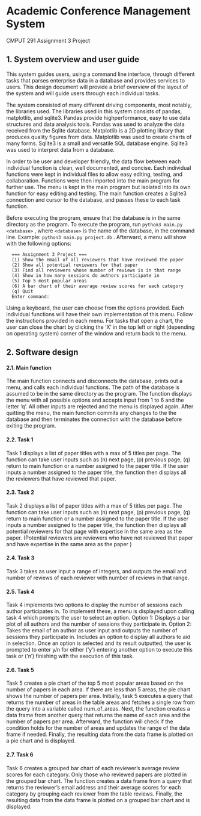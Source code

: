 # Academic Conference Management System
CMPUT 291 Assignment 3 Project

## 1. System overview and user guide
This system guides users, using a command line interface, through different tasks that parses
enterprise data in a database and provides services to users. This design document will provide
a brief overview of the layout of the system and will guide users through each individual tasks.
  
The system consisted of many different driving components, most notably, the libraries used.
The libraries used in this system consists of pandas, matplotlib, and sqlite3. Pandas provide
highperformance, easy to use data structures and data analysis tools. Pandas was used to
analyze the data received from the Sqlite database. Matplotlib is a 2D plotting library that
produces quality figures from data. Matplotlib was used to create charts of many forms. Sqlite3
is a small and versatile SQL database engine. Sqlite3 was used to interpret data from a
database.

In order to be user and developer friendly, the data flow between each individual function is
clean, well documented, and concise. Each individual functions were kept in individual files to
allow easy editing, testing, and collaboration. Functions were then imported into the main
program for further use. The menu is kept in the main program but isolated into its own function
for easy editing and testing. The main function creates a Sqlite3 connection and cursor to the
database, and passes these to each task function.
  
Before executing the program, ensure that the database is in the same directory as the
program. To execute the program, run `python3 main.py <database>` , where `<database>`
is the name of the database, in the command line. Example: `python3 main.py
project.db` . Afterward, a menu will show with the following options:
```  
  === Assignment 3 Project ===
  (1) Show the email of all reviewers that have reviewed the paper
  (2) Show all potential reviewers for that paper
  (3) Find all reviewers whose number of reviews is in that range
  (4) Show in how many sessions do authors participate in
  (5) Top 5 most popular areas
  (6) A bar chart of their average review scores for each category
  (q) Quit
  Enter command:
```

Using a keyboard, the user can choose from the options provided. Each individual functions will
have their own implementation of this menu. Follow the instructions provided in each menu. For
tasks that open a chart, the user can close the chart by clicking the ‘X’ in the top left or right
(depending on operating system) corner of the window and return back to the menu.
  
## 2. Software design
#### 2.1. Main function
The main function connects and disconnects the database, prints out a menu, and calls
each individual functions. The path of the database is assumed to be in the same
directory as the program. The function displays the menu with all possible options and
accepts input from 1 to 6 and the letter ‘q’. All other inputs are rejected and the menu is
displayed again. After quitting the menu, the main function commits any changes to the
the database and then terminates the connection with the database before exiting the
program.
#### 2.2. Task 1
Task 1 displays a list of paper titles with a max of 5 titles per page. The function can take
user inputs such as (n) next page, (p) previous page, (q) return to main function or a
number assigned to the paper title. If the user inputs a number assigned to the paper
title, the function then displays all the reviewers that have reviewed that paper.
#### 2.3. Task 2
Task 2 displays a list of paper titles with a max of 5 titles per page. The function can take
user inputs such as (n) next page, (p) previous page, (q) return to main function or a
number assigned to the paper title. If the user inputs a number assigned to the paper
title, the function then displays all potential reviewers for that page with expertise in the
same area as the paper. (Potential reviewers are reviewers who have not reviewed that
paper and have expertise in the same area as the paper )
#### 2.4. Task 3
Task 3 takes as user input a range of integers, and outputs the email and number of
reviews of each reviewer with number of reviews in that range.
#### 2.5. Task 4
Task 4 implements two options to display the number of sessions each author
participates in. To implement these, a menu is displayed upon calling task 4 which
prompts the user to select an option.
Option 1: Displays a bar plot of all authors and the number of sessions they
participate in.
Option 2: Takes the email of an author as user input and outputs the number of
sessions they participate in. Includes an option to display all authors to aid in
selection.
Once an option is selected and its result outputted, the user is prompted to enter y/n for
either (‘y’) entering another option to execute this task or (‘n’) finishing with the execution
of this task.
#### 2.6. Task 5
Task 5 creates a pie chart of the top 5 most popular areas based on the number of
papers in each area. If there are less than 5 areas, the pie chart shows the number of
papers per area. Initially, task 5 executes a query that returns the number of areas in the
table areas and fetches a single row from the query into a variable called num_of_areas.
Next, the function creates a data frame from another query that returns the name of each
area and the number of papers per area. Afterward, the function will check if the
condition holds for the number of areas and updates the range of the data frame if
needed. Finally, the resulting data from the data frame is plotted on a pie chart and is
displayed.
#### 2.7. Task 6
Task 6 creates a grouped bar chart of each reviewer’s average review scores for each
category. Only those who reviewed papers are plotted in the grouped bar chart. The
function creates a data frame from a query that returns the reviewer’s email address and
their average scores for each category by grouping each reviewer from the table
reviews. Finally, the resulting data from the data frame is plotted on a grouped bar chart
and is displayed.
